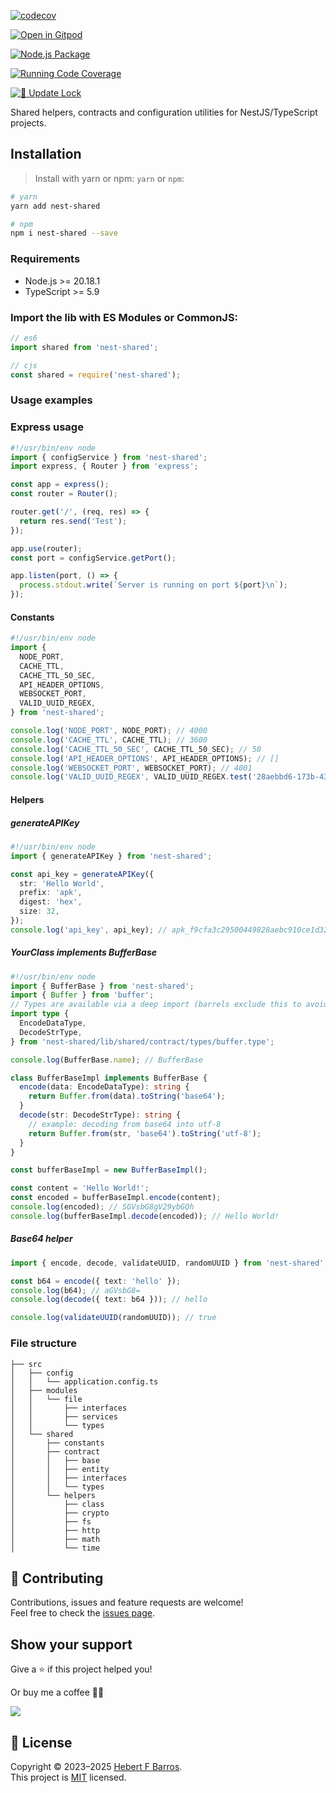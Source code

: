 [![codecov](https://codecov.io/gh/hebertcisco/nest-shared/branch/main/graph/badge.svg?token=5PBW46PS3R)](https://codecov.io/gh/hebertcisco/nest-shared)

[![Open in Gitpod](https://gitpod.io/button/open-in-gitpod.svg)](https://gitpod.io/#https://github.com/hebertcisco/nest-shared)

[![Node.js Package](https://github.com/hebertcisco/nest-shared/actions/workflows/npm-publish.yml/badge.svg)](https://github.com/hebertcisco/nest-shared/actions/workflows/npm-publish.yml)

[![Running Code Coverage](https://github.com/hebertcisco/nest-shared/actions/workflows/coverage.yml/badge.svg)](https://github.com/hebertcisco/nest-shared/actions/workflows/coverage.yml)

[![📝 Update Lock](https://github.com/hebertcisco/nest-shared/actions/workflows/update-lock.yml/badge.svg)](https://github.com/hebertcisco/nest-shared/actions/workflows/update-lock.yml)

Shared helpers, contracts and configuration utilities for NestJS/TypeScript projects.

## Installation

> Install with yarn or npm: `yarn` or `npm`:

```bash
# yarn
yarn add nest-shared
```

```bash
# npm
npm i nest-shared --save
```

### Requirements

- Node.js >= 20.18.1
- TypeScript >= 5.9

### Import the lib with ES Modules or CommonJS:

```mjs
// es6
import shared from 'nest-shared';
```

```cjs
// cjs
const shared = require('nest-shared');
```

### Usage examples

### Express usage

```ts
#!/usr/bin/env node
import { configService } from 'nest-shared';
import express, { Router } from 'express';

const app = express();
const router = Router();

router.get('/', (req, res) => {
  return res.send('Test');
});

app.use(router);
const port = configService.getPort();

app.listen(port, () => {
  process.stdout.write(`Server is running on port ${port}\n`);
});
```

#### Constants

```ts
#!/usr/bin/env node
import {
  NODE_PORT,
  CACHE_TTL,
  CACHE_TTL_50_SEC,
  API_HEADER_OPTIONS,
  WEBSOCKET_PORT,
  VALID_UUID_REGEX,
} from 'nest-shared';

console.log('NODE_PORT', NODE_PORT); // 4000
console.log('CACHE_TTL', CACHE_TTL); // 3600
console.log('CACHE_TTL_50_SEC', CACHE_TTL_50_SEC); // 50
console.log('API_HEADER_OPTIONS', API_HEADER_OPTIONS); // []
console.log('WEBSOCKET_PORT', WEBSOCKET_PORT); // 4001
console.log('VALID_UUID_REGEX', VALID_UUID_REGEX.test('28aebbd6-173b-4375-99eb-56dc04ec2bcb')); // true
```

#### Helpers

##### generateAPIKey

```ts
#!/usr/bin/env node
import { generateAPIKey } from 'nest-shared';

const api_key = generateAPIKey({
  str: 'Hello World',
  prefix: 'apk',
  digest: 'hex',
  size: 32,
});
console.log('api_key', api_key); // apk_f9cfa3c29500449828aebc910ce1d328
```

##### YourClass implements BufferBase

```ts
#!/usr/bin/env node
import { BufferBase } from 'nest-shared';
import { Buffer } from 'buffer';
// Types are available via a deep import (barrels exclude this to avoid bloat)
import type {
  EncodeDataType,
  DecodeStrType,
} from 'nest-shared/lib/shared/contract/types/buffer.type';

console.log(BufferBase.name); // BufferBase

class BufferBaseImpl implements BufferBase {
  encode(data: EncodeDataType): string {
    return Buffer.from(data).toString('base64');
  }
  decode(str: DecodeStrType): string {
    // example: decoding from base64 into utf-8
    return Buffer.from(str, 'base64').toString('utf-8');
  }
}

const bufferBaseImpl = new BufferBaseImpl();

const content = 'Hello World!';
const encoded = bufferBaseImpl.encode(content);
console.log(encoded); // SGVsbG8gV29ybGQh
console.log(bufferBaseImpl.decode(encoded)); // Hello World!

```

##### Base64 helper

```ts
import { encode, decode, validateUUID, randomUUID } from 'nest-shared';

const b64 = encode({ text: 'hello' });
console.log(b64); // aGVsbG8=
console.log(decode({ text: b64 })); // hello

console.log(validateUUID(randomUUID)); // true
```

### File structure

```text
├── src
│   ├── config
│   │   └── application.config.ts
│   ├── modules
│   │   └── file
│   │       ├── interfaces
│   │       ├── services
│   │       └── types
│   └── shared
│       ├── constants
│       ├── contract
│       │   ├── base
│       │   ├── entity
│       │   ├── interfaces
│       │   └── types
│       └── helpers
│           ├── class
│           ├── crypto
│           ├── fs
│           ├── http
│           ├── math
│           └── time
```

## 🤝 Contributing

Contributions, issues and feature requests are welcome!<br />Feel free to check the [issues page](https://github.com/hebertcisco/nest-shared/issues).

## Show your support

Give a ⭐️ if this project helped you!

Or buy me a coffee 🙌🏾

<a href="https://www.buymeacoffee.com/hebertcisco">
    <img src="https://img.buymeacoffee.com/button-api/?text=Buy me a coffee&emoji=&slug=hebertcisco&button_colour=FFDD00&font_colour=000000&font_family=Inter&outline_colour=000000&coffee_colour=ffffff" />
</a>

## 📝 License

Copyright © 2023–2025 [Hebert F Barros](https://github.com/hebertcisco).<br />
This project is [MIT](LICENSE) licensed.
